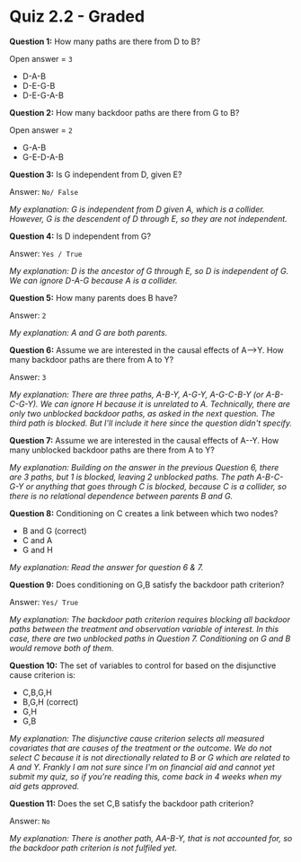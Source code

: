 # Quiz 2.2 - Graded

**Question 1:** How many paths are there from D to B? 

Open answer = `3`

* D-A-B
* D-E-G-B
* D-E-G-A-B

**Question 2:** How many backdoor paths are there from G to B? 

Open answer = `2`

* G-A-B
* G-E-D-A-B

**Question 3:** Is G independent from D, given E? 

Answer: `No/ False` 

*My explanation: G is independent from D given A, which is a collider. However, G is the descendent of D through E, so they are not independent.*

**Question 4:** Is D independent from G? 

Answer: `Yes / True`

*My explanation: D is the ancestor of G through E, so D is independent of G. We can ignore D-A-G because A is a collider.*

**Question 5:** How many parents does B have? 

Answer: `2`

*My explanation: A and G are both parents.*

**Question 6:** Assume we are interested in the causal effects of A-->Y. How many backdoor paths are there from A to Y? 

Answer: `3`

*My explanation: There are three paths, A-B-Y, A-G-Y, A-G-C-B-Y (or A-B-C-G-Y). We can ignore H because it is unrelated to A. Technically, there are only two unblocked backdoor paths, as asked in the next question. The third path is blocked. But I'll include it here since the question didn't specify.*

**Question 7:** Assume we are interested in the causal effects of A--Y. How many unblocked backdoor paths are there from A to Y? 

*My explanation: Building on the answer in the previous Question 6, there are 3 paths, but 1 is blocked, leaving 2 unblocked paths. The path A-B-C-G-Y or anything that goes through C is blocked, because C is a collider, so there is no relational dependence between parents B and G.*

**Question 8:** Conditioning on C creates a link between which two nodes?

* B and G (correct) 
* C and A 
* G and H 

*My explanation: Read the answer for question 6 & 7.*

**Question 9:** Does conditioning on G,B satisfy the backdoor path criterion? 

Answer: `Yes/ True`

*My explanation: The backdoor path criterion requires blocking all backdoor paths between the treatment and observation variable of interest. In this case, there are two unblocked paths in Question 7. Conditioning on G and B would remove both of them.*

**Question 10:** The set of variables to control for based on the disjunctive cause criterion is: 

* C,B,G,H 
* B,G,H (correct)
* G,H
* G,B 

*My explanation: The disjunctive cause criterion selects all measured covariates that are causes of the treatment or the outcome. We do not select C because it is not directionally related to B or G which are related to A and Y. Frankly I am not sure since I'm on financial aid and cannot yet submit my quiz, so if you're reading this, come back in 4 weeks when my aid gets approved.*

**Question 11:** Does the set C,B satisfy the backdoor path criterion? 

Answer: `No`

*My explanation: There is another path, AA-B-Y, that is not accounted for, so the backdoor path criterion is not fulfiled yet.*


